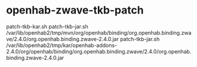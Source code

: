 # openhab-zwave-tkb-patch


patch-tkb-kar.sh
patch-tkb-jar.sh /var/lib/openhab2/tmp/mvn/org/openhab/binding/org.openhab.binding.zwave/2.4.0/org.openhab.binding.zwave-2.4.0.jar
patch-tkb-jar.sh /var/lib/openhab2/tmp/kar/openhab-addons-2.4.0/org/openhab/binding/org.openhab.binding.zwave/2.4.0/org.openhab.binding.zwave-2.4.0.jar
